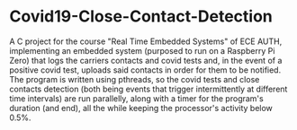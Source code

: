 # Covid19-Close-Contact-Detection
A C project for the course "Real Time Embedded Systems" of ECE AUTH, implementing an embedded system (purposed to run on a Raspberry Pi Zero) that logs the carriers contacts and covid tests and, in the event of a positive covid test, uploads said contacts in order for them to be notified.
The program is written using pthreads, so the covid tests and close contacts detection (both being events that trigger intermittently at different time intervals) are run parallelly, along with a timer for the program's duration (and end), all the while keeping the processor's activity below 0.5%.
